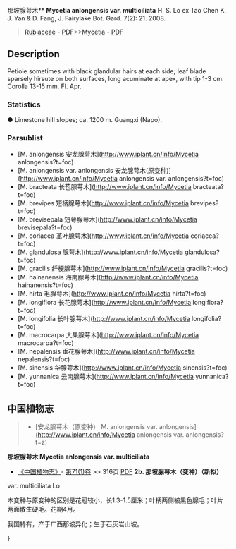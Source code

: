 那坡腺萼木** **Mycetia anlongensis var. multiciliata** H. S. Lo ex Tao Chen K. J. Yan & D. Fang, J. Fairylake Bot. Gard. 7(2): 21. 2008.

> [Rubiaceae](http://www.iplant.cn/info/Rubiaceae?t=foc) - [PDF](http://www.iplant.cn/foc/pdf/Rubiaceae.pdf)>>[Mycetia](http://www.iplant.cn/info/Mycetia?t=foc) - [PDF](http://www.iplant.cn/foc/pdf/Mycetia.pdf)

## Description

Petiole sometimes with black glandular hairs at each side; leaf blade sparsely hirsute on both surfaces, long acuminate at apex, with tip 1-3 cm. Corolla 13-15 mm. Fl. Apr.

### Statistics
● Limestone hill slopes; ca. 1200 m. Guangxi (Napo).



### Parsublist

* [M.  anlongensis  安龙腺萼木](http://www.iplant.cn/info/Mycetia anlongensis?t=foc)
* [M.  anlongensis var. anlongensis  安龙腺萼木(原变种)](http://www.iplant.cn/info/Mycetia anlongensis var. anlongensis?t=foc)
* [M.  bracteata  长苞腺萼木](http://www.iplant.cn/info/Mycetia bracteata?t=foc)
* [M.  brevipes  短柄腺萼木](http://www.iplant.cn/info/Mycetia brevipes?t=foc)
* [M.  brevisepala  短萼腺萼木](http://www.iplant.cn/info/Mycetia brevisepala?t=foc)
* [M.  coriacea  革叶腺萼木](http://www.iplant.cn/info/Mycetia coriacea?t=foc)
* [M.  glandulosa  腺萼木](http://www.iplant.cn/info/Mycetia glandulosa?t=foc)
* [M.  gracilis  纤梗腺萼木](http://www.iplant.cn/info/Mycetia gracilis?t=foc)
* [M.  hainanensis  海南腺萼木](http://www.iplant.cn/info/Mycetia hainanensis?t=foc)
* [M.  hirta  毛腺萼木](http://www.iplant.cn/info/Mycetia hirta?t=foc)
* [M.  longiflora  长花腺萼木](http://www.iplant.cn/info/Mycetia longiflora?t=foc)
* [M.  longifolia  长叶腺萼木](http://www.iplant.cn/info/Mycetia longifolia?t=foc)
* [M.  macrocarpa  大果腺萼木](http://www.iplant.cn/info/Mycetia macrocarpa?t=foc)
* [M.  nepalensis  垂花腺萼木](http://www.iplant.cn/info/Mycetia nepalensis?t=foc)
* [M.  sinensis  华腺萼木](http://www.iplant.cn/info/Mycetia sinensis?t=foc)
* [M.  yunnanica  云南腺萼木](http://www.iplant.cn/info/Mycetia yunnanica?t=foc)

## 中国植物志

> * [安龙腺萼木（原变种）  M.  anlongensis var. anlongensis](http://www.iplant.cn/info/Mycetia anlongensis var. anlongensis?t=z)


**那坡腺萼木 Mycetia anlongensis var. multiciliata**

* [《中国植物志》](http://www.iplant.cn/frps)- [第71(1)卷](http://www.iplant.cn/frps/vol/71(1)) >> 316页 [PDF](http://www.iplant.cn/frps/pdf/71(1)/316b.PDF)
**2b. 那坡腺萼木（变种）（新拟）**

var. multiciliata Lo

本变种与原变种的区别是花冠较小，长1.3-1.5厘米；叶柄两侧被黑色腺毛；叶片两面散生硬毛。花期4月。

我国特有，产于广西那坡异化；生于石灰岩山坡。



}